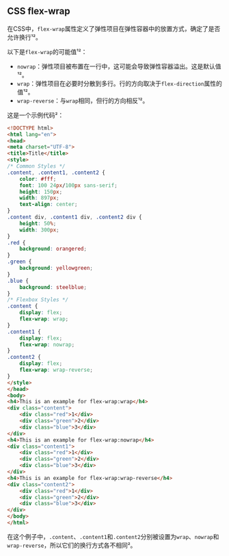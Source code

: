 ## CSS flex-wrap

在CSS中，`flex-wrap`属性定义了弹性项目在弹性容器中的放置方式，确定了是否允许换行¹²。

以下是`flex-wrap`的可能值¹²：
- `nowrap`：弹性项目被布置在一行中，这可能会导致弹性容器溢出。这是默认值¹²。
- `wrap`：弹性项目在必要时分散到多行。行的方向取决于`flex-direction`属性的值¹²。
- `wrap-reverse`：与`wrap`相同，但行的方向相反¹²。

这是一个示例代码²：
```html
<!DOCTYPE html>
<html lang="en">
<head>
<meta charset="UTF-8">
<title>Title</title>
<style>
/* Common Styles */
.content, .content1, .content2 {
    color: #fff;
    font: 100 24px/100px sans-serif;
    height: 150px;
    width: 897px;
    text-align: center;
}
.content div, .content1 div, .content2 div {
    height: 50%;
    width: 300px;
}
.red {
    background: orangered;
}
.green {
    background: yellowgreen;
}
.blue {
    background: steelblue;
}
/* Flexbox Styles */
.content {
    display: flex;
    flex-wrap: wrap;
}
.content1 {
    display: flex;
    flex-wrap: nowrap;
}
.content2 {
    display: flex;
    flex-wrap: wrap-reverse;
}
</style>
</head>
<body>
<h4>This is an example for flex-wrap:wrap</h4>
<div class="content">
    <div class="red">1</div>
    <div class="green">2</div>
    <div class="blue">3</div>
</div>
<h4>This is an example for flex-wrap:nowrap</h4>
<div class="content1">
    <div class="red">1</div>
    <div class="green">2</div>
    <div class="blue">3</div>
</div>
<h4>This is an example for flex-wrap:wrap-reverse</h4>
<div class="content2">
    <div class="red">1</div>
    <div class="green">2</div>
    <div class="blue">3</div>
</div>
</body>
</html>
```
在这个例子中，`.content`、`.content1`和`.content2`分别被设置为`wrap`、`nowrap`和`wrap-reverse`，所以它们的换行方式各不相同²。
